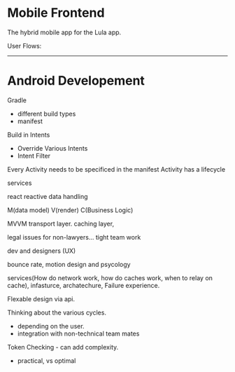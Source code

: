 # Mobile Frontend

The hybrid mobile app for the Lula app.

User Flows:

---
# Android Developement

Gradle
- different build types
- manifest 

Build in Intents
- Override Various Intents
- Intent Filter

Every Activity needs to be specificed in the manifest
Activity has a lifecycle 


services

react reactive data handling

M(data model) V(render) C(Business Logic)

MVVM
transport layer.
caching layer,

legal issues for non-lawyers...
tight team work

dev and designers (UX)

bounce rate, motion design and psycology

services(How do network work, how do caches work, when to relay on cache), infasturce, archatechure,
Failure experience.

Flexable design via api.

Thinking about the various cycles.
- depending on the user.
- integration with non-technical team mates

Token Checking - can add complexity.
- practical, vs optimal



